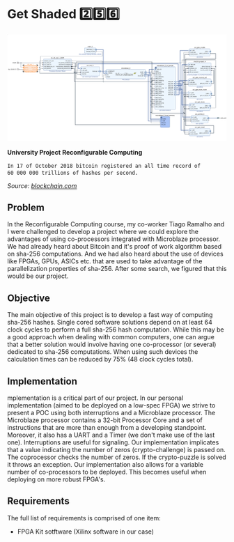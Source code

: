 # Get Shaded :two::five::six:

<img src="https://github.com/Joaobranquinho/Get-Shaded-256/blob/master/imgs/sha.png">

**University Project**
**Reconfigurable Computing**
```
In 17 of October 2018 bitcoin registered an all time record of
60 000 000 trillions of hashes per second.
```
*Source: <a href="blockchain.com">blockchain.com</a>*

## Problem
In the Reconfigurable Computing course, my co-worker Tiago Ramalho and I were challenged to develop a project where we could explore the advantages of using co-processors integrated with Microblaze processor.
We had already heard about Bitcoin and it's proof of work algorithm based on sha-256 computations. And we had also heard about the use of devices like FPGAs, GPUs, ASICs etc. that are used to take advantage of the parallelization properties of sha-256. After some search, we figured that this would be our project.

## Objective
The main objective of this project is to develop a fast way of computing sha-256 hashes. Single cored software solutions depend on at least 64 clock cycles to perform a full sha-256 hash computation. While this may be a good approach when dealing with common computers, one can argue that a better solution would involve having one co-processor (or several) dedicated to sha-256 computations. When using such devices the calculation times can be reduced by 75% (48 clock cycles total).

## Implementation

mplementation is a critical part of our project. In our personal implementation (aimed to be deployed on a low-spec FPGA) we strive to present a POC using both interruptions and a Microblaze processor.
The Microblaze processor contains a 32-bit Processor Core and a set of instructions that are more than enough from a developing standpoint. Moreover, it also has a UART and a Timer (we don't make use of the last one). Interruptions are useful for signaling. Our implementation implicates that a value indicating the number of zeros (crypto-challenge) is passed on. The coprocessor checks the number of zeros. If the crypto-puzzle is solved it throws an exception.
Our implementation also allows for a variable number of co-processors to be deployed. This becomes useful when deploying on more robust FPGA's.

## Requirements
The full list of requirements is comprised of one item:
 - FPGA Kit sotftware (Xilinx software in our case)

